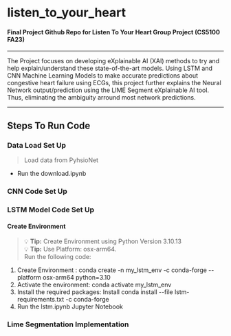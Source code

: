 # listen_to_your_heart <br>
#### Final Project Github Repo for Listen To Your Heart Group Project (CS5100 FA23)
_____________________

The Project focuses on developing eXplainable AI (XAI) methods to try and help explain/understand these state-of-the-art models. Using LSTM and CNN Machine Learning Models to make accurate predictions about congestive heart failure using ECGs, this project further explains the Neural Network output/prediction using the LIME Segment eXplainable AI tool. Thus, eliminating the ambiguity arround most  network predictions.

_____________________________
## Steps To Run Code  <br>


### Data Load Set Up  <br>
> Load data from PyhsioNet  <br>
* Run the download.ipynb <br>

### CNN Code Set Up  <br>

### LSTM Model Code Set Up 
#### Create Environment <br>
> :bulb: **Tip:** Create Environment using Python Version 3.10.13 <br>
> :bulb: **Tip:** Use Platform: osx-arm64. <br>
Run the following code: <br>
<ol>
  <li> Create Environment : conda create -n my_lstm_env -c conda-forge --platform osx-arm64 python=3.10 </li>
  <li> Activate the environment: conda activate my_lstm_env</li>
  <li> Install the required packages: Install conda install --file lstm-requirements.txt -c conda-forge</li>
  <li> Run the lstm.ipynb Jupyter Notebook </li>
</ol>


### Lime Segmentation Implementation 



